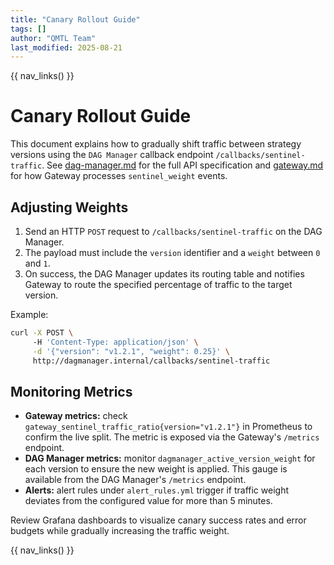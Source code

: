 ```yaml
---
title: "Canary Rollout Guide"
tags: []
author: "QMTL Team"
last_modified: 2025-08-21
---
```


{{ nav_links() }}

# Canary Rollout Guide

This document explains how to gradually shift traffic between strategy versions using the `DAG Manager` callback endpoint `/callbacks/sentinel-traffic`. See [dag-manager.md](../architecture/dag-manager.md) for the full API specification and [gateway.md](../architecture/gateway.md) for how Gateway processes `sentinel_weight` events.

## Adjusting Weights

1. Send an HTTP `POST` request to `/callbacks/sentinel-traffic` on the DAG Manager.
2. The payload must include the `version` identifier and a `weight` between `0` and `1`.
3. On success, the DAG Manager updates its routing table and notifies Gateway to route the specified percentage of traffic to the target version.

Example:

```bash
curl -X POST \ 
     -H 'Content-Type: application/json' \
     -d '{"version": "v1.2.1", "weight": 0.25}' \
     http://dagmanager.internal/callbacks/sentinel-traffic
```

## Monitoring Metrics

* **Gateway metrics:** check `gateway_sentinel_traffic_ratio{version="v1.2.1"}` in Prometheus to confirm the live split. The metric is exposed via the Gateway's `/metrics` endpoint.
* **DAG Manager metrics:** monitor `dagmanager_active_version_weight` for each version to ensure the new weight is applied. This gauge is available from the DAG Manager's `/metrics` endpoint.
* **Alerts:** alert rules under `alert_rules.yml` trigger if traffic weight deviates from the configured value for more than 5 minutes.

Review Grafana dashboards to visualize canary success rates and error budgets while gradually increasing the traffic weight.

{{ nav_links() }}


